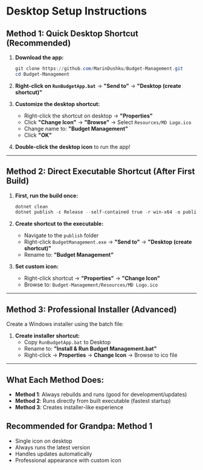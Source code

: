 # Desktop Setup Instructions

## Method 1: Quick Desktop Shortcut (Recommended)

1. **Download the app:**
   ```powershell
   git clone https://github.com/MarinDushku/Budget-Management.git
   cd Budget-Management
   ```

2. **Right-click on `RunBudgetApp.bat`** → **"Send to"** → **"Desktop (create shortcut)"**

3. **Customize the desktop shortcut:**
   - Right-click the shortcut on desktop → **"Properties"**
   - Click **"Change Icon"** → **"Browse"** → Select `Resources/MD Logo.ico`
   - Change name to: **"Budget Management"**
   - Click **"OK"**

4. **Double-click the desktop icon** to run the app!

---

## Method 2: Direct Executable Shortcut (After First Build)

1. **First, run the build once:**
   ```powershell
   dotnet clean
   dotnet publish -c Release --self-contained true -r win-x64 -o publish
   ```

2. **Create shortcut to the executable:**
   - Navigate to the `publish` folder
   - Right-click `BudgetManagement.exe` → **"Send to"** → **"Desktop (create shortcut)"**
   - Rename to: **"Budget Management"**

3. **Set custom icon:**
   - Right-click shortcut → **"Properties"** → **"Change Icon"**
   - Browse to: `Budget-Management/Resources/MD Logo.ico`

---

## Method 3: Professional Installer (Advanced)

Create a Windows installer using the batch file:

1. **Create installer shortcut:**
   - Copy `RunBudgetApp.bat` to Desktop
   - Rename to: **"Install & Run Budget Management.bat"**
   - Right-click → **Properties** → **Change Icon** → Browse to ico file

---

## What Each Method Does:

- **Method 1**: Always rebuilds and runs (good for development/updates)
- **Method 2**: Runs directly from built executable (fastest startup)
- **Method 3**: Creates installer-like experience

## Recommended for Grandpa: Method 1
- Single icon on desktop
- Always runs the latest version
- Handles updates automatically
- Professional appearance with custom icon